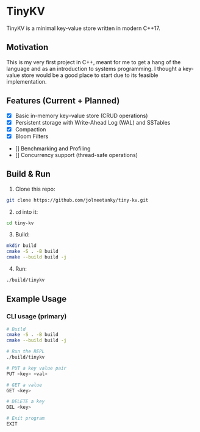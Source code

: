# TinyKV

TinyKV is a minimal key-value store written in modern C++17.

## Motivation

This is my very first project in C++, meant for me to get a hang of the language and as an introduction to systems programming. I thought a key-value store would be a good place to start due to its feasible implementation.

## Features (Current + Planned)

- [x] Basic in-memory key–value store (CRUD operations)
- [x] Persistent storage with Write-Ahead Log (WAL) and SSTables
- [x] Compaction
- [x] Bloom Filters
- [] Benchmarking and Profiling
- [] Concurrency support (thread-safe operations)

## Build & Run

1. Clone this repo:

```sh
git clone https://github.com/jolneetanky/tiny-kv.git
```

2. `cd` into it:

```sh
cd tiny-kv
```

3. Build:

```sh
mkdir build
cmake -S . -B build
cmake --build build -j
```

4. Run:

```sh
./build/tinykv
```

## Example Usage

### CLI usage (primary)

```sh
# Build
cmake -S . -B build
cmake --build build -j

# Run the REPL
./build/tinykv

# PUT a key value pair
PUT <key> <val>

# GET a value
GET <key>

# DELETE a key
DEL <key>

# Exit program
EXIT
```
